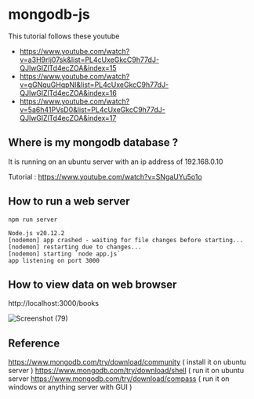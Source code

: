 # mongodb-js

This tutorial follows these youtube

- https://www.youtube.com/watch?v=a3H9rIj07sk&list=PL4cUxeGkcC9h77dJ-QJlwGlZlTd4ecZOA&index=15
- https://www.youtube.com/watch?v=gGNquGHqpNI&list=PL4cUxeGkcC9h77dJ-QJlwGlZlTd4ecZOA&index=16
- https://www.youtube.com/watch?v=5a6h41PVsD0&list=PL4cUxeGkcC9h77dJ-QJlwGlZlTd4ecZOA&index=17

## Where is my mongodb database ?

It is running on an ubuntu server with an ip address of 192.168.0.10

Tutorial : https://www.youtube.com/watch?v=SNgaUYu5o1o 


## How to run a web server

`npm run server`

```
Node.js v20.12.2
[nodemon] app crashed - waiting for file changes before starting...
[nodemon] restarting due to changes...
[nodemon] starting `node app.js`
app listening on port 3000
```

## How to view data on web browser

http://localhost:3000/books

![Screenshot (79)](https://github.com/user-attachments/assets/faafa9a7-c948-4dca-99ef-ceb0c30c94c8)


## Reference

https://www.mongodb.com/try/download/community ( install it on ubuntu server )
https://www.mongodb.com/try/download/shell ( run it on ubuntu server
https://www.mongodb.com/try/download/compass ( run it on windows or anything server with GUI )


